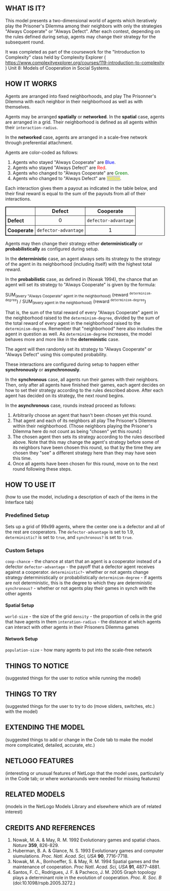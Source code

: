 ## WHAT IS IT?

This model presents a two-dimensional world of agents which iteratively play the Prisoner's Dilemma among their neighbors with only the strategies "Always Cooperate" or "Always Defect". After each contest, depending on the rules defined during setup, agents may change their strategy for the subsequent round.

It was completed as part of the coursework for the "Introduction to Complexity" class held by Complexity Explorer ( https://www.complexityexplorer.org/courses/119-introduction-to-complexity ) Unit 8: Models of Cooperation in Social Systems.

## HOW IT WORKS

Agents are arranged into fixed neighborhoods, and play The Prisonner's Dilemma with each neighbor in their neighborhood as well as with themselves.

Agents may be arranged **spatially** or **networked**. In the **spatial** case, agents are arranged in a grid. Their neighborhood is defined as all agents within their `interaction-radius`.

In the **networked** case, agents are arranged in a scale-free network through preferential attachment.

Agents are color-coded as follows:

1. Agents who stayed "Always Cooperate" are <span style="color: blue">Blue</span>.
2. Agents who stayed "Always Defect" are <span style="color: red">Red</span>.
3. Agents who changed to "Always Cooperate" are <span style="color: green">Green</span>.
4. Agents who changed to "Always Defect" are <span style="color: yellow; background-color: #D3D3D3">Yellow</span>.


Each interaction gives them a payout as indicated in the table below, and their final reward is equal to the sum of the payouts from all of their interactions.

<div align="center">
	<table style="border: 1px solid; border-collapse: collapse">
		<tr>
			<td style="border:1px solid"></td>
			<td style="border:1px solid;text-align:center"><strong>Defect</strong></td>
			<td style="border:1px solid;text-align:center"><strong>Cooperate</strong></td>
		</tr>
		<tr>
			<td style="padding:5px;border:1px solid"><strong>Defect</strong></td>
			<td style="border:1px solid;text-align:center">0</td>
			<td style="padding:5px;border:1px solid"><code>defector-advantage</code></td>
		</tr>
		<tr>
			<td style="padding:5px;border:1px solid"><strong>Cooperate</strong></td>
			<td style="padding:5px;border:1px solid"><code>defector-advantage</code></td>
			<td style="border:1px solid;text-align:center">1</td>
		</tr>
	</table>
</div>

Agents may then change their strategy either **deterministically** or **probabilistically** as configured during setup.

In the **deterministic** case, an agent always sets its strategy to the strategy of the agent in its neighborhood (including itself) with the highest total reward.

In the **probabilistic** case, as defined in (Nowak 1994), the chance that an agent will set its strategy to "Always Cooperate" is given by the formula:

SUM<sub>(every "Always Cooperate" agent in the neighborhood)</sub> (reward <sup>`determinism-degree`</sup>)
/ SUM<sub>(every agent in the neighborhood)</sub> (reward <sup>`determinism-degree`</sup>)

That is, the sum of the total reward of every "Always Cooperate" agent in the neighborhood raised to the `determinism-degree`, divided by the sum of the total reward of every agent in the neighborhood raised to the `determinism-degree`. Remember that "neighborhood" here also includes the agent in question as well. As `determinism-degree` increases, the model behaves more and more like in the **deterministic** case.

The agent will then randomly set its strategy to "Always Cooperate" or "Always Defect" using this computed probability.

These interactions are configured during setup to happen either **synchronously** or **asynchronously**.

In the **synchronous** case, all agents run their games with their neighbors. Then, only after all agents have finished their games, each agent decides on how to set their strategy according to the rules described above. After each agent has decided on its strategy, the next round begins.

In the **asynchronous** case, rounds instead proceed as follows:

1. Arbitrarily choose an agent that hasn't been chosen yet this round.
2. That agent and each of its neighbors all play The Prisoner's Dilemma within their neighborhood. (Those neighbors playing the Prisoner's Dilemma here do not count as being "chosen" yet this round.)
3. The chosen agent then sets its strategy according to the rules described above. Note that this may change the agent's strategy before some of its neighbors have been chosen this round, so that by the time they are chosen they "see" a different strategy here than they may have seen this time.
4. Once all agents have been chosen for this round, move on to the next round following these steps.

## HOW TO USE IT

(how to use the model, including a description of each of the items in the Interface tab)

### Predefined Setup

Sets up a grid of 99x99 agents, where the center one is a defector and all of the rest are cooperators. The `defector-advantage` is set to 1.9, `deterministic?` is set to `true`, and `synchronous?` is set to `true`.

### Custom Setups

`coop-chance` - the chance at start that an agent is a cooperator instead of a defector
`defector-advantage` - the payoff that a defector agent receives against a cooperator.
`deterministic?`- whether or not agents change strategy deterministically or probabilistically
`determinism-degree` - if agents are not deterministic, this is the degree to which they are deterministic
`synchronous?` - whether or not agents play their games in synch with the other agents

#### Spatial Setup

`world-size` - the size of the grid
`density` - the proportion of cells in the grid that have agents in them
`interation-radius` - the distance at which agents can interact with other agents in their Prisoners Dilemma games

#### Network Setup

`population-size` - how many agents to put into the scale-free network

## THINGS TO NOTICE

(suggested things for the user to notice while running the model)

## THINGS TO TRY

(suggested things for the user to try to do (move sliders, switches, etc.) with the model)

## EXTENDING THE MODEL

(suggested things to add or change in the Code tab to make the model more complicated, detailed, accurate, etc.)

## NETLOGO FEATURES

(interesting or unusual features of NetLogo that the model uses, particularly in the Code tab; or where workarounds were needed for missing features)

## RELATED MODELS

(models in the NetLogo Models Library and elsewhere which are of related interest)

## CREDITS AND REFERENCES

1. Nowak, M. A. & May, R. M. 1992 Evolutionary games and spatial chaos. _Nature_ **359**, 826-829.
2. Huberman, B. A. & Glance, N. S. 1993 Evolutionary games and computer siumulations. _Proc. Natl. Acad. Sci, USA_ **90**, 7716-7718.
3. Nowak, M. A., Bonhoeffer, S. & May, R. M. 1994 Spatial games and the maintenance of cooperation. _Proc Natl. Acad. Sci, USA_ **91**, 4877-4881.
4. Santos, F. C., Rodrigues, J. F. & Pacheco, J. M. 2005 Graph topology plays a determinant role in the evolution of cooperation. _Proc. R. Soc. B_ (doi:10.1098/rspb.2005.3272.)